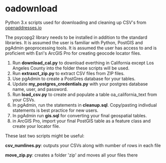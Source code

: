 # oadownload
Python 3.x scripts used for downloading and cleaning up CSV's from <a href="https://openaddresses.io/">openaddresses.io</a>

The psycopg2 library needs to be installed in addition to the standard libraries. It is assumed the user is familiar with Python, PostGIS and pgAdmin geoprocessing tools. It is assumed the user has access to and is proficient with Esri's ArcGIS Pro for creating geocode locator files.

1. Run <b>download_cal.py</b> to download everthing in California except Los Angeles County into the folder these scripts will be used.
2. Run <b>extraxct_zip.py</b> to extract CSV files from ZIP files.
3. Use pgAdmin to create a PostGres database for your tables.
4. Update <b>my_postgres_credentials.py</b> with your postgres database name, user, and password.
5. Run <b>load_csv.py</b> to create and populate a table oa_california_text from your CSVs.
6. In pgAdmin, run the statements in <b>cleanup.sql</b>. Copy/pasting indivdual statements is best practice for new users.
7. In pgAdmin run <b>gis.sql</b>	for converting your final geospatial tables.
8. in ArcGIS Pro, import your final PostGIS table as a feature class and <a heref="https://pro.arcgis.com/en/pro-app/help/data/geocoding/create-a-locator.htm">create your locator file</a>.

These last two scripts might be useful:
<p><b>csv_numlines.py</b>: outputs your CSVs along with number of rows in each file</p>
<p><b>move_zip.py</b>: creates a folder 'zip' and moves all your files there</p>

